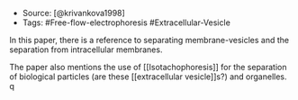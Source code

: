 
- Source: [@krivankova1998]
- Tags: #Free-flow-electrophoresis #Extracellular-Vesicle 

In this paper, there is a reference to separating membrane-vesicles and the separation from intracellular membranes. 

The paper also mentions the use of [[Isotachophoresis]] for the separation of biological particles (are these [[extracellular vesicle]]s?) and organelles.  q